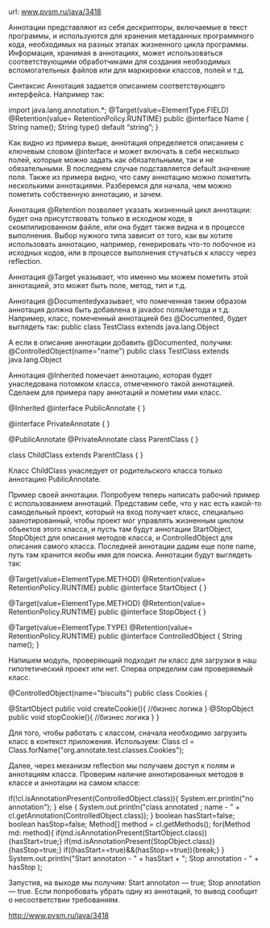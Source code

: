 url: www.pvsm.ru/java/3418

Аннотации представляют из себя дескрипторы, включаемые в текст программы, и используются для хранения метаданных программного кода, необходимых на разных этапах жизненного цикла программы.
Информация, хранимая в аннотациях, может использоваться соответствующими обработчиками для создания необходимых вспомогательных файлов или для маркировки классов, полей и т.д. 

Синтаксис
Аннотация задается описанием соответствующего интерфейса. 
Например так:

import java.lang.annotation.*;
@Target(value=ElementType.FIELD)
@Retention(value= RetentionPolicy.RUNTIME)
public @interface Name {
String name();
String type() default “string”;
}

Как видно из примера выше, аннотация определяется описанием с ключевым словом @interface и может включать в себя несколько полей, которые можно задать как обязательными, так и не обязательными. В последнем случае подставляется default значение поля.
Также из примера видно, что саму аннотацию можно пометить несколькими аннотациями.
Разберемся для начала, чем можно пометить собственную аннотацию, и зачем.

Аннотация @Retention позволяет указать жизненный цикл аннотации: будет она присутствовать только в исходном коде, в скомпилированном файле, или она будет также видна и в процессе выполнения. Выбор нужного типа зависит от того, как вы хотите использовать аннотацию, например, генерировать что-то побочное из исходных кодов, или в процессе выполнения стучаться к классу через reflection.

Аннотация @Target указывает, что именно мы можем пометить этой аннотацией, это может быть поле, метод, тип и т.д.

Аннотация @Documentedуказывает, что помеченная таким образом аннотация должна быть добавлена в javadoc поля/метода и т.д.
Например, класс, помеченный аннотацией без @Documented, будет выглядеть так:
public class TestClass
extends java.lang.Object

А если в описание аннотации добавить @Documented, получим:
@ControlledObject(name="name")
public class TestClass
extends java.lang.Object

Аннотация @Inherited помечает аннотацию, которая будет унаследована потомком класса, отмеченного такой аннотацией.
Сделаем для примера пару аннотаций и пометим ими класс.

@Inherited
@interface PublicAnnotate { }

@interface PrivateAnnotate { }

@PublicAnnotate
@PrivateAnnotate
class ParentClass { }

class ChildClass extends ParentClass { }

Класс ChildClass унаследует от родительского класса только аннотацию PublicAnnotate.

Пример своей аннотации.
Попробуем теперь написать рабочий пример с использованием аннотаций.
Представим себе, что у нас есть какой-то самодельный проект, который на вход получает класс, специально заанотированный, чтобы проект мог управлять жизненным циклом объектов этого класса, и пусть там будут аннотации StartObject, StopObject для описания методов класса, и ControlledObject для описания самого класса. Последней аннотации дадим еще поле name, путь там хранится якобы имя для поиска.
Аннотации будут выглядеть так:

@Target(value=ElementType.METHOD)
@Retention(value= RetentionPolicy.RUNTIME)
public @interface StartObject { 
}

@Target(value=ElementType.METHOD)
@Retention(value= RetentionPolicy.RUNTIME)
public @interface StopObject { 
}

@Target(value=ElementType.TYPE)
@Retention(value= RetentionPolicy.RUNTIME)
public @interface ControlledObject { 
String name(); 
}

Напишем модуль, проверяющий подходит ли класс для загрузки в наш гипотетический проект или нет.
Сперва определим сам проверяемый класс.

@ControlledObject(name="biscuits")
public class Cookies {

@StartObject
public void createCookie(){
//бизнес логика
} 
@StopObject
public void stopCookie(){
//бизнес логика
}
}

Для того, чтобы работать с классом, сначала необходимо загрузить класс в контекст приложения. Используем:
Class cl = Class.forName("org.annotate.test.classes.Cookies");

Далее, через механизм reflection мы получаем доступ к полям и аннотациям класса.
Проверим наличие аннотированных методов в классе и аннотации на самом классе:

if(!cl.isAnnotationPresent(ControlledObject.class)){
System.err.println("no annotation");
} else {
System.out.println("class annotated ; name - " + cl.getAnnotation(ControlledObject.class));
} 
boolean hasStart=false;
boolean hasStop=false; 
Method[] method = cl.getMethods();
for(Method md: method){
if(md.isAnnotationPresent(StartObject.class)) {hasStart=true;}
if(md.isAnnotationPresent(StopObject.class)) {hasStop=true;}
if((hasStart==true)&&(hasStop==true)){break;}
}
System.out.println("Start annotaton - " + hasStart + "; Stop annotation - " + hasStop );

Запустив, на выходе мы получим:
Start annotaton — true; Stop annotation — true.
Если попробовать убрать одну из аннотаций, то вывод сообщит о несоответствии требованиям.

http://www.pvsm.ru/java/3418